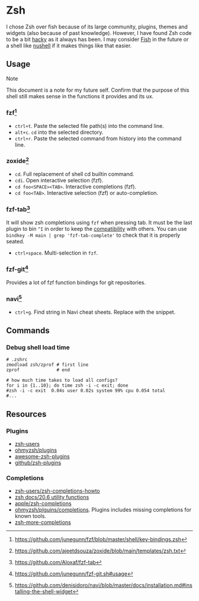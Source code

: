 # Zsh

I chose Zsh over fish because of its large community, plugins, themes and
widgets (also because of past knowledge). However, I have found Zsh code to be a
bit
[hacky](https://github.com/zdharma-continuum/zinit/blob/d05a5301150909d8b386ebb974e1d1634740d65d/zinit.zsh#L1749-L1751)
as it always has been. I may consider [Fish](https://fishshell.com) in the
future or a shell like  [nushell](https://github.com/nushell/nushell) if it
makes things like that easier.

## Usage

> [!NOTE]
> This document is a note for my future self. Confirm that the purpose of this
> shell still makes sense in the functions it provides and its ux.

### fzf[^1]

- `ctrl+t`. Paste the selected file path(s) into the command line.
- `alt+c`. `cd` into the selected directory.
- `ctrl+r`. Paste the selected command from history into the command line.

### zoxide[^2]

- `cd`. Full replacement of shell cd builtin command.
- `cdi`. Open interactive selection (fzf).
- `cd foo<SPACE><TAB>`. Interactive completions (fzf).
- `cd foo<TAB>`. Interactive selection (fzf) or auto-completion.

### fzf-tab[^3]

It will show zsh completions using `fzf` when pressing tab. It must be the last
plugin to bin `^I` in order to keep the
[compatibility](https://github.com/Aloxaf/fzf-tab/#compatibility-with-other-plugins)
with others. You can use `bindkey -M main | grep 'fzf-tab-complete'` to check that it is properly seated.

- `ctrl+space`. Multi-selection in `fzf`.

### fzf-git[^4]

Provides a lot of fzf function bindings for git repositories. 

### navi[^5]

- `ctrl+g`. Find string in Navi cheat sheets. Replace with the snippet.

## Commands

### Debug shell load time

```shell
# .zshrc
zmodload zsh/zprof # first line
zprof              # end
```

```shell
# how much time takes to load all configs?
for i in {1..10}; do time zsh -i -c exit; done
#zsh -i -c exit  0.04s user 0.02s system 99% cpu 0.054 total
#...
```

## Resources

### Plugins

- [zsh-users](https://github.com/zsh-users)
- [ohmyzsh/plugins](https://github.com/ohmyzsh/ohmyzsh/wiki/Plugins)
- [awesome-zsh-plugins](https://github.com/unixorn/awesome-zsh-plugins)
- [github/zsh-plugins](https://github.com/topics/zsh-plugins)

### Completions

- [zsh-users/zsh-completions-howto](https://github.com/zsh-users/zsh-completions/blob/master/zsh-completions-howto.org)
- [zsh docs/20.6 utility functions](https://zsh.sourceforge.io/Doc/Release/Completion-System.html#Completion-Functions)
- [apple/zsh-completions](https://github.com/apple-oss-distributions/zsh/tree/main/zsh/Completion)
- [ohmyzsh/plguins/completions](https://github.com/ohmyzsh/ohmyzsh/wiki/Plugins). Plugins includes missing completions for known tools.
- [zsh-more-completions](https://github.com/MenkeTechnologies/zsh-more-completions)

[^1]: https://github.com/junegunn/fzf/blob/master/shell/key-bindings.zsh
[^2]: https://github.com/ajeetdsouza/zoxide/blob/main/templates/zsh.txt
[^3]: https://github.com/Aloxaf/fzf-tab
[^4]: https://github.com/junegunn/fzf-git.sh#usage
[^5]: https://github.com/denisidoro/navi/blob/master/docs/installation.md#installing-the-shell-widget

